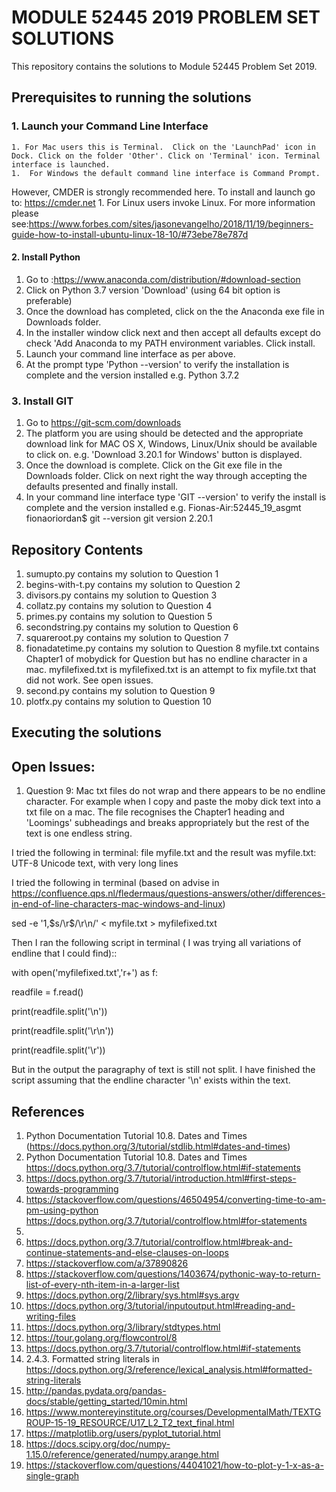 #   MODULE 52445 2019 PROBLEM SET SOLUTIONS
This repository contains the solutions to Module 52445 Problem Set 2019.

## Prerequisites to running the solutions

### 1. Launch your Command Line Interface
    1. For Mac users this is Terminal.  Click on the 'LaunchPad' icon in Dock. Click on the folder 'Other'. Click on 'Terminal' icon. Terminal interface is launched.
    1.  For Windows the default command line interface is Command Prompt. 
However, CMDER is strongly recommended here.  To install and launch go to: https://cmder.net
    1. For Linux users invoke Linux.  For more information please see:https://www.forbes.com/sites/jasonevangelho/2018/11/19/beginners-guide-how-to-install-ubuntu-linux-18-10/#73ebe78e787d

#### 2. Install Python  
1. Go to :https://www.anaconda.com/distribution/#download-section 
1. Click on Python 3.7 version 'Download' (using 64 bit option is preferable)
1. Once the download has completed, click on the the Anaconda exe file in Downloads folder. 
1. In the installer window click next and then accept all defaults except do check 'Add Anaconda to my PATH environment variables. Click install.  
1. Launch your command line interface as per above. 
1. At the prompt type 'Python --version' to verify the installation is complete and the version installed e.g. Python 3.7.2

### 3. Install GIT
1. Go to https://git-scm.com/downloads
1. The platform you are using should be detected and the appropriate download link for  MAC OS X, Windows, Linux/Unix should be available to click on. e.g. 'Download 3.20.1 for Windows' button is displayed. 
1. Once the download is complete. Click on the Git exe file in the Downloads folder. Click on next right the way through accepting the defaults presented and finally install.  
1. In your command line interface type 'GIT --version' to verify the install is complete and the version installed e.g. Fionas-Air:52445_19_asgmt fionaoriordan$ git --version
git version 2.20.1


## Repository Contents

1. sumupto.py contains my solution to Question 1 
2. begins-with-t.py contains my solution to Question 2
3. divisors.py contains my solution to Question 3
4. collatz.py contains my solution to Question 4
5. primes.py contains my solution to Question 5
6. secondstring.py contains my solution to Question 6
7. squareroot.py contains my solution to Question 7
8. fionadatetime.py contains my solution to Question 8 myfile.txt contains Chapter1 of mobydick for Question but has no endline character in a mac. myfilefixed.txt is myfilefixed.txt is an attempt to fix myfile.txt that did not work.  See open issues.
9. second.py contains my solution to Question 9
10. plotfx.py contains my solution to Question 10


## Executing the solutions

## Open Issues:
1. Question 9:
Mac txt files do not wrap and there appears to be no endline character.  For example when I copy and paste the moby dick text into a txt file on a mac.  The  file recognises the Chapter1 heading and 'Loomings' subheadings and breaks appropriately but the rest of the text is one endless string. 

I tried the following in terminal: file myfile.txt
and the result was myfile.txt: UTF-8 Unicode text, with very long lines

I tried the following in terminal (based on advise in https://confluence.qps.nl/fledermaus/questions-answers/other/differences-in-end-of-line-characters-mac-windows-and-linux)

sed -e '1,$s/\r$/\r\n/' < myfile.txt > myfilefixed.txt

Then I ran the following script in terminal ( I was trying all variations of endline that I could find)::


with 
open('myfilefixed.txt','r+')
as f:

readfile = f.read()

print(readfile.split('\n'))

print(readfile.split('\r\n'))

print(readfile.split('\r'))

But in the output the paragraphy of text is still not split. I have finished the script assuming that the endline character '\n' exists within the text.

## References
1. Python Documentation Tutorial 10.8. Dates and Times 
 (https://docs.python.org/3/tutorial/stdlib.html#dates-and-times)
2. Python Documentation Tutorial 10.8. Dates and Times  
https://docs.python.org/3.7/tutorial/controlflow.html#if-statements
3. https://docs.python.org/3.7/tutorial/introduction.html#first-steps-towards-programming
4. https://stackoverflow.com/questions/46504954/converting-time-to-am-pm-using-python
https://docs.python.org/3.7/tutorial/controlflow.html#for-statements
5.
5. https://docs.python.org/3.7/tutorial/controlflow.html#break-and-continue-statements-and-else-clauses-on-loops
6. https://stackoverflow.com/a/37890826
7. https://stackoverflow.com/questions/1403674/pythonic-way-to-return-list-of-every-nth-item-in-a-larger-list
8. https://docs.python.org/2/library/sys.html#sys.argv
9. https://docs.python.org/3/tutorial/inputoutput.html#reading-and-writing-files
10. https://docs.python.org/3/library/stdtypes.html
11. https://tour.golang.org/flowcontrol/8
12. https://docs.python.org/3.7/tutorial/controlflow.html#if-statements
13. 2.4.3. Formatted string literals in https://docs.python.org/3/reference/lexical_analysis.html#formatted-string-literals
14. http://pandas.pydata.org/pandas-docs/stable/getting_started/10min.html
15. https://www.montereyinstitute.org/courses/DevelopmentalMath/TEXTGROUP-15-19_RESOURCE/U17_L2_T2_text_final.html
16. https://matplotlib.org/users/pyplot_tutorial.html
17. https://docs.scipy.org/doc/numpy-1.15.0/reference/generated/numpy.arange.html
18. https://stackoverflow.com/questions/44041021/how-to-plot-y-1-x-as-a-single-graph





